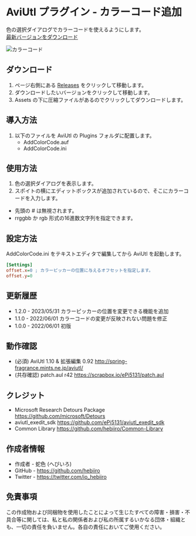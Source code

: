 # AviUtl プラグイン - カラーコード追加

色の選択ダイアログでカラーコードを使えるようにします。<br>
[最新バージョンをダウンロード](../../releases/latest/)

![カラーコード](https://user-images.githubusercontent.com/96464759/171362721-9d5ef42b-986d-40c1-b46e-9d6a2262d65b.png)

## ダウンロード

1. ページ右側にある [Releases](/../../releases) をクリックして移動します。
2. ダウンロードしたいバージョンをクリックして移動します。
3. Assets の下に圧縮ファイルがあるのでクリックしてダウンロードします。

## 導入方法

1. 以下のファイルを AviUtl の Plugins フォルダに配置します。
	* AddColorCode.auf
	* AddColorCode.ini

## 使用方法

1. 色の選択ダイアログを表示します。
2. スポイトの横にエディットボックスが追加されているので、そこにカラーコードを入力します。
* 先頭の # は無視されます。
* rrggbb か rgb 形式の16進数文字列を指定できます。

## 設定方法

AddColorCode.ini をテキストエディタで編集してから AviUtl を起動します。

```ini
[Settings]
offset.x=0 ; カラーピッカーの位置に与えるオフセットを指定します。
offset.y=0
```

## 更新履歴

* 1.2.0 - 2023/05/31 カラーピッカーの位置を変更できる機能を追加
* 1.1.0 - 2022/06/01 カラーコードの変更が反映されない問題を修正
* 1.0.0 - 2022/06/01 初版

## 動作確認

* (必須) AviUtl 1.10 & 拡張編集 0.92 http://spring-fragrance.mints.ne.jp/aviutl/
* (共存確認) patch.aul r42 https://scrapbox.io/ePi5131/patch.aul

## クレジット

* Microsoft Research Detours Package https://github.com/microsoft/Detours
* aviutl_exedit_sdk https://github.com/ePi5131/aviutl_exedit_sdk
* Common Library https://github.com/hebiiro/Common-Library

## 作成者情報

* 作成者 - 蛇色 (へびいろ)
* GitHub - https://github.com/hebiiro
* Twitter - https://twitter.com/io_hebiiro

## 免責事項

この作成物および同梱物を使用したことによって生じたすべての障害・損害・不具合等に関しては、私と私の関係者および私の所属するいかなる団体・組織とも、一切の責任を負いません。各自の責任においてご使用ください。
